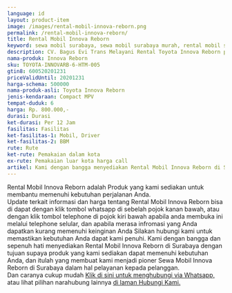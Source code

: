 ```yaml
---
language: id
layout: product-item
image: /images/rental-mobil-innova-reborn.png
permalink: /rental-mobil-innova-reborn/
title: Rental Mobil Innova Reborn
keyword: sewa mobil surabaya, sewa mobil surabaya murah, rental mobil surabaya, rental mobil surabaya murah, bagusevitrans, CV. Bagus Evi Trans, bagusevitrans.com, sewa mobil di surabaya, rental mobil di surabaya
description: CV. Bagus Evi Trans Melayani Rental Toyota Innova Reborn paling Murah dan terpercaya di Jawa timur Hubungi kami Call/WA di 081357754513
nama-produk: Innova Reborn
sku: TOYOTA-INNOVARB-6-HTM-005
gtin8: 600520201231
priceValidUntil: 20201231 
harga-schema: 500000
nama-produk-asli: Toyota Innova Reborn
jenis-kendaraan: Compact MPV
tempat-duduk: 6
harga: Rp. 800.000,-
durasi: Durasi
ket-durasi: Per 12 Jam
fasilitas: Fasilitas
ket-fasilitas-1: Mobil, Driver
ket-fasilitas-2: BBM
rute: Rute
ket-rute: Pemakaian dalam kota
ex-rute: Pemakaian luar kota harga call
artikel: Kami dengan bangga menyediakan Rental Mobil Innova Reborn di Surabaya dengan tujuan supaya produk yang kami sediakan dapat memenuhi kebutuhan Anda, dan kami adalah pioner Sewa Mobil Innova Reborn di Surabaya yang menggunakan teknologi online serta dalam hal pelayanan kepada pelanggan.
---
```

Rental Mobil Innova Reborn adalah Produk yang kami sediakan untuk membantu memenuhi kebutuhan perjalanan Anda.<br>Update terkait informasi dan harga tentang Rental Mobil Innova Reborn bisa di dapat dengan klik tombol whatsapp di sebelah pojok kanan bawah, atau dengan klik tombol telephone di pojok kiri bawah apabila anda membuka ini melalui telephone selular, dan apabila merasa infromasi yang Anda dapatkan kurang memenuhi keinginan Anda Silakan hubungi kami untuk memastikan kebutuhan Anda dapat kami penuhi. Kami dengan bangga dan sepenuh hati menyediakan Rental Mobil Innova Reborn di Surabaya dengan tujuan supaya produk yang kami sediakan dapat memenuhi kebutuhan Anda, dan itulah yang membuat kami menjadi pioner Sewa Mobil Innova Reborn di Surabaya dalam hal pelayanan kepada pelanggan.<br>
Dan caranya cukup mudah <a href="https://web.whatsapp.com/send?phone=6281357754513&text=Hallo,%20CS%20bagusevitrans.com">Klik di sini untuk menghubungi via Whatsapp,</a> atau lihat pilihan narahubung lainnya <a href="/kontak-kami/">di laman Hubungi Kami.</a>
